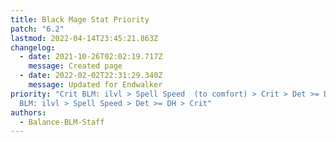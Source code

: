 ```yaml
---
title: Black Mage Stat Priority
patch: "6.2"
lastmod: 2022-04-14T23:45:21.863Z
changelog:
  - date: 2021-10-26T02:02:19.717Z
    message: Created page
  - date: 2022-02-02T22:31:29.340Z
    message: Updated for Endwalker
priority: "Crit BLM: ilvl > Spell Speed  (to comfort) > Crit > Det >= DH OR SpS
  BLM: ilvl > Spell Speed > Det >= DH > Crit"
authors:
  - Balance-BLM-Staff
---
```

